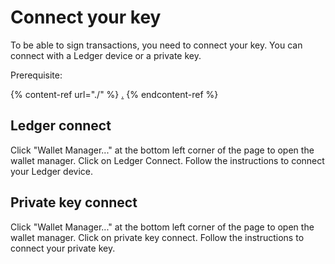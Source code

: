 # Connect your key

To be able to sign transactions, you need to connect your key. You can connect with a Ledger device or a private key.

Prerequisite:&#x20;

{% content-ref url="./" %}
[.](./)
{% endcontent-ref %}

## Ledger connect

Click "Wallet Manager..." at the bottom left corner of the page to open the wallet manager. Click on Ledger Connect. Follow the instructions to connect your Ledger device.

## Private key connect

Click "Wallet Manager..." at the bottom left corner of the page to open the wallet manager. Click on private key connect. Follow the instructions to connect your private key.
